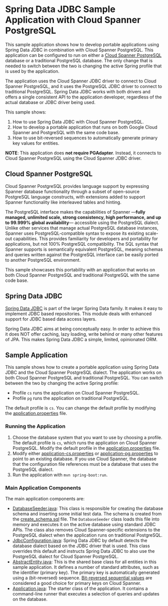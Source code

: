 # Spring Data JDBC Sample Application with Cloud Spanner PostgreSQL

This sample application shows how to develop portable applications using Spring Data JDBC in
combination with Cloud Spanner PostgreSQL. This application can be configured to run on either a
[Cloud Spanner PostgreSQL](https://cloud.google.com/spanner/docs/postgresql-interface) database or a
traditional PostgreSQL database. The only change that is needed to switch between the two is
changing the active Spring profile that is used by the application.

The application uses the Cloud Spanner JDBC driver to connect to Cloud Spanner PostgreSQL, and it
uses the PostgreSQL JDBC driver to connect to traditional PostgreSQL. Spring Data JDBC works with
both drivers and offers a single consistent API to the application developer, regardless of the
actual database or JDBC driver being used.

This sample shows:

1. How to use Spring Data JDBC with Cloud Spanner PostgreSQL.
2. How to develop a portable application that runs on both Google Cloud Spanner and PostgreSQL with the same code base.
3. How to use bit-reversed sequences to automatically generate primary key values for entities.

__NOTE__: This application does __not require PGAdapter__. Instead, it connects to Cloud Spanner
PostgreSQL using the Cloud Spanner JDBC driver.

## Cloud Spanner PostgreSQL

Cloud Spanner PostgreSQL provides language support by expressing Spanner database functionality
through a subset of open-source PostgreSQL language constructs, with extensions added to support
Spanner functionality like interleaved tables and hinting.

The PostgreSQL interface makes the capabilities of Spanner —__fully managed, unlimited scale, strong
consistency, high performance, and up to 99.999% global availability__— accessible using the
PostgreSQL dialect. Unlike other services that manage actual PostgreSQL database instances, Spanner
uses PostgreSQL-compatible syntax to expose its existing scale-out capabilities. This provides
familiarity for developers and portability for applications, but not 100% PostgreSQL compatibility.
The SQL syntax that Spanner supports is semantically equivalent PostgreSQL, meaning schemas
and queries written against the PostgreSQL interface can be easily ported to another PostgreSQL
environment.

This sample showcases this portability with an application that works on both Cloud Spanner PostgreSQL
and traditional PostgreSQL with the same code base.

## Spring Data JDBC

[Spring Data JDBC](https://spring.io/projects/spring-data-jdbc) is part of the larger Spring Data
family. It makes it easy to implement JDBC based repositories. This module deals with enhanced
support for JDBC based data access layers.

Spring Data JDBC aims at being conceptually easy. In order to achieve this it does NOT offer caching,
lazy loading, write behind or many other features of JPA. This makes Spring Data JDBC a simple,
limited, opinionated ORM.

## Sample Application

This sample shows how to create a portable application using Spring Data JDBC and the Cloud Spanner
PostgreSQL dialect. The application works on both Cloud Spanner PostgreSQL and traditional
PostgreSQL. You can switch between the two by changing the active Spring profile:
* Profile `cs` runs the application on Cloud Spanner PostgreSQL.
* Profile `pg` runs the application on traditional PostgreSQL.

The default profile is `cs`. You can change the default profile by modifying the
[application.properties](src/main/resources/application.properties) file.

### Running the Application

1. Choose the database system that you want to use by choosing a profile. The default profile is
   `cs`, which runs the application on Cloud Spanner PostgreSQL. Modify the default profile in the
   [application.properties](src/main/resources/application.properties) file.
2. Modify either [application-cs.properties](src/main/resources/application-cs.properties) or
   [application-pg.properties](src/main/resources/application-pg.properties) to point to an existing
   database. If you use Cloud Spanner, the database that the configuration file references must be a
   database that uses the PostgreSQL dialect.
3. Run the application with `mvn spring-boot:run`.

### Main Application Components

The main application components are:
* [DatabaseSeeder.java](src/main/java/com/google/cloud/spanner/sample/DatabaseSeeder.java): This
  class is responsible for creating the database schema and inserting some initial test data. The
  schema is created from the [create_schema.sql](src/main/resources/create_schema.sql) file. The
  `DatabaseSeeder` class loads this file into memory and executes it on the active database using
  standard JDBC APIs. The class also removes Cloud Spanner-specific extensions to the PostgreSQL
  dialect when the application runs on traditional PostgreSQL.
* [JdbcConfiguration.java](src/main/java/com/google/cloud/spanner/sample/JdbcConfiguration.java):
  Spring Data JDBC by default detects the database dialect based on the JDBC driver that is used.
  This class overrides this default and instructs Spring Data JDBC to also use the PostgreSQL
  dialect for Cloud Spanner PostgreSQL.
* [AbstractEntity.java](src/main/java/com/google/cloud/spanner/sample/entities/AbstractEntity.java):
  This is the shared base class for all entities in this sample application. It defines a number of
  standard attributes, such as the identifier (primary key). The primary key is automatically
  generated using a (bit-reversed) sequence. [Bit-reversed sequential values](https://cloud.google.com/spanner/docs/schema-design#bit_reverse_primary_key)
  are considered a good choice for primary keys on Cloud Spanner.
* [Application.java](src/main/java/com/google/cloud/spanner/sample/Application.java): The starter
  class of the application. It contains a command-line runner that executes a selection of queries
  and updates on the database.

